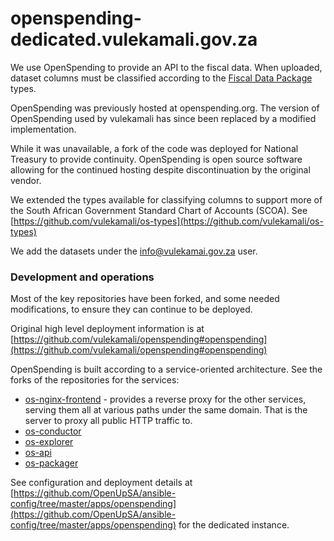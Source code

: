 # openspending-dedicated.vulekamali.gov.za

We use OpenSpending to provide an API to the fiscal data. When uploaded, dataset columns must be classified according to the [Fiscal Data Package](https://specs.frictionlessdata.io/fiscal-data-package/) types.

OpenSpending was previously hosted at openspending.org. The version of OpenSpending used by vulekamali has since been replaced by a modified implementation.

While it was unavailable, a fork of the code was deployed for National Treasury to provide continuity. OpenSpending is open source software allowing for the continued hosting despite discontinuation by the original vendor.

We extended the types available for classifying columns to support more of the South African Government Standard Chart of Accounts (SCOA). See [https://github.com/vulekamali/os-types](https://github.com/vulekamali/os-types)

We add the datasets under the info@vulekamai.gov.za user.

### Development and operations

Most of the key repositories have been forked, and some needed modifications, to ensure they can continue to be deployed.&#x20;

Original high level deployment information is at [https://github.com/vulekamali/openspending#openspending](https://github.com/vulekamali/openspending#openspending)

OpenSpending is built according to a service-oriented architecture. See the forks of the repositories for the services:

* [os-nginx-frontend](https://github.com/vulekamali/os-nginx-frontend) - provides a reverse proxy for the other services, serving them all at various paths under the same domain. That is the server to proxy all public HTTP traffic to.
* [os-conductor](https://github.com/vulekamali/os-conductor)
* [os-explorer](https://github.com/vulekamali/os-explorer)
* [os-api](https://github.com/vulekamali/os-api)
* [os-packager](https://github.com/vulekamali/os-packager)

See configuration and deployment details at [https://github.com/OpenUpSA/ansible-config/tree/master/apps/openspending](https://github.com/OpenUpSA/ansible-config/tree/master/apps/openspending) for the dedicated instance.

